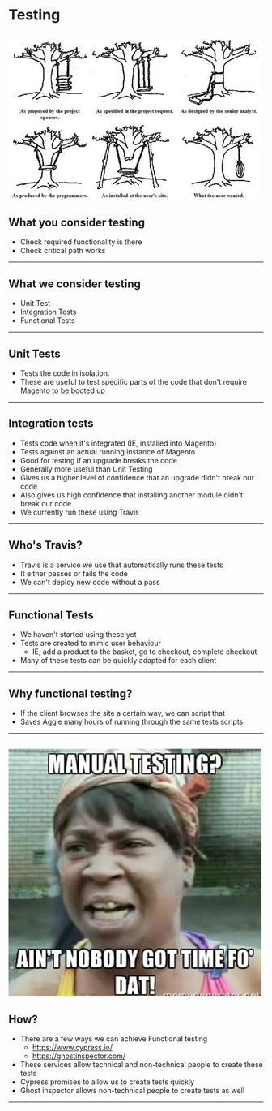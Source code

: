 # Testing
![](assets/img/35e295b058d31873c4de0c9bbc97b6b01a7f7951-1-500x316.jpg)
---

## What you consider testing
- Check required functionality is there
- Check critical path works
---

## What we consider testing
- Unit Test
- Integration Tests
- Functional Tests
---

## Unit Tests
- Tests the code in isolation.
- These are useful to test specific parts of the code that don't require Magento to be booted up
---

## Integration tests
- Tests code when it's integrated (IE, installed into Magento)
- Tests against an actual running instance of Magento
- Good for testing if an upgrade breaks the code
- Generally more useful than Unit Testing
- Gives us a higher level of confidence that an upgrade didn't break our code
- Also gives us high confidence that installing another module didn't break our code
- We currently run these using Travis
---

## Who's Travis?
- Travis is a service we use that automatically runs these tests
- It either passes or fails the code
- We can't deploy new code without a pass
---

## Functional Tests
- We haven't started using these yet
- Tests are created to mimic user behaviour
  - IE, add a product to the basket, go to checkout, complete checkout
- Many of these tests can be quickly adapted for each client
---

## Why functional testing?
- If the client browses the site a certain way, we can script that
- Saves Aggie many hours of running through the same tests scripts
---

![](assets/img/Software-Testing-Memes-7.jpg)
---

## How?
- There are a few ways we can achieve Functional testing
  - https://www.cypress.io/
  - https://ghostinspector.com/
- These services allow technical and non-technical people to create these tests
- Cypress promises to allow us to create tests quickly
- Ghost inspector allows non-technical people to create tests as well
---
